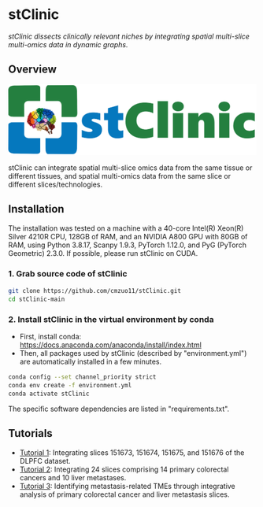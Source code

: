# stClinic

*stClinic dissects clinically relevant niches by integrating spatial multi-slice multi-omics data in dynamic graphs.*

## Overview

![image](https://github.com/cmzuo11/stClinic/blob/main/image/stClinic_logo.png)

stClinic can integrate spatial multi-slice omics data from the same tissue or different tissues, and spatial multi-omics data from the same slice or different slices/technologies.

## Installation

The installation was tested on a machine with a 40-core Intel(R) Xeon(R) Silver 4210R CPU, 128GB of RAM, and an NVIDIA A800 GPU with 80GB of RAM, using Python 3.8.17, Scanpy 1.9.3, PyTorch 1.12.0, and PyG (PyTorch Geometric) 2.3.0. If possible, please run stClinic on CUDA.

### 1. Grab source code of stClinic

```bash
git clone https://github.com/cmzuo11/stClinic.git
cd stClinic-main
```

### 2. Install stClinic in the virtual environment by conda

* First, install conda: https://docs.anaconda.com/anaconda/install/index.html
* Then, all packages used by stClinic (described by "environment.yml") are automatically installed in a few minutes.

```bash
conda config --set channel_priority strict
conda env create -f environment.yml
conda activate stClinic
```

The specific software dependencies are listed in "requirements.txt".

## Tutorials

* [Tutorial 1](https://github.com/cmzuo11/stClinic/wiki/Tutorial-1:-10X-Visium-(DLPFC-dataset)): Integrating slices 151673, 151674, 151675, and 151676 of the DLPFC dataset.
* [Tutorial 2](https://github.com/cmzuo11/stClinic/wiki/Tutorial-2:-Integration-Analysis-of-Primary-Colorectal-Cancer-and-Liver-Metastasis-Slices): Integrating 24 slices comprising 14 primary colorectal cancers and 10 liver metastases.
* [Tutorial 3](https://github.com/cmzuo11/stClinic/wiki/Tutorial-3:-Supervised-Model-for-Identifying-Metastasis%E2%80%90Related-Niches-Using-Primary-Colorectal-Cancer-and-Liver-Metastasis-Slices): Identifying metastasis-related TMEs through integrative analysis of primary colorectal cancer and liver metastasis slices.

